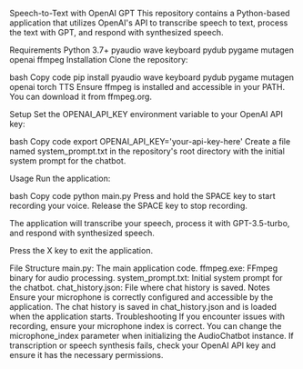 Speech-to-Text with OpenAI GPT
This repository contains a Python-based application that utilizes OpenAI's API to transcribe speech to text, process the text with GPT, and respond with synthesized speech.

Requirements
Python 3.7+
pyaudio
wave
keyboard
pydub
pygame
mutagen
openai
ffmpeg
Installation
Clone the repository:

bash
Copy code
pip install pyaudio wave keyboard pydub pygame mutagen openai torch TTS
Ensure ffmpeg is installed and accessible in your PATH. You can download it from ffmpeg.org.

Setup
Set the OPENAI_API_KEY environment variable to your OpenAI API key:

bash
Copy code
export OPENAI_API_KEY='your-api-key-here'
Create a file named system_prompt.txt in the repository's root directory with the initial system prompt for the chatbot.

Usage
Run the application:

bash
Copy code
python main.py
Press and hold the SPACE key to start recording your voice. Release the SPACE key to stop recording.

The application will transcribe your speech, process it with GPT-3.5-turbo, and respond with synthesized speech.

Press the X key to exit the application.

File Structure
main.py: The main application code.
ffmpeg.exe: FFmpeg binary for audio processing.
system_prompt.txt: Initial system prompt for the chatbot.
chat_history.json: File where chat history is saved.
Notes
Ensure your microphone is correctly configured and accessible by the application.
The chat history is saved in chat_history.json and is loaded when the application starts.
Troubleshooting
If you encounter issues with recording, ensure your microphone index is correct. You can change the microphone_index parameter when initializing the AudioChatbot instance.
If transcription or speech synthesis fails, check your OpenAI API key and ensure it has the necessary permissions.